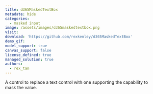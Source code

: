 ```yaml
---
title: d365MaskedTextBox
metadate: hide
categories:
  - masked input
image: /assets/images/d365maskedtextbox.png
visit: 
download: 'https://github.com/rexkenley/d365MaskedTextBox'
demo_gif: 
model_support: true
canvas_support: false
license_defined: true
managed_solution: true
authors:
  - rex_tan
---
```


A control to replace a text control with one supporting the capability to mask the value.
